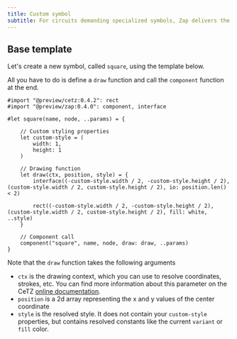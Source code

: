 ```yaml
---
title: Custom symbol
subtitle: For circuits demanding specialized symbols, Zap delivers the intuitive tools you need to easily manufacture your own.
---
```


## Base template

Let's create a new symbol, called `square`, using the template below.

All you have to do is define a `draw` function and call the `component` function at the end.

```typst
#import "@preview/cetz:0.4.2": rect
#import "@preview/zap:0.4.0": component, interface

#let square(name, node, ..params) = {

    // Custom styling properties
    let custom-style = (
        width: 1,
		height: 1
    )

    // Drawing function
    let draw(ctx, position, style) = {
        interface((-custom-style.width / 2, -custom-style.height / 2), (custom-style.width / 2, custom-style.height / 2), io: position.len() < 2)

        rect((-custom-style.width / 2, -custom-style.height / 2), (custom-style.width / 2, custom-style.height / 2), fill: white, ..style)
    }

    // Component call
    component("square", name, node, draw: draw, ..params)
}
```

Note that the `draw` function takes the following arguments

- `ctx` is the drawing context, which you can use to resolve coordinates, strokes, etc. You can find more information about this parameter on the CeTZ [online documentation](https://cetz-package.github.io/docs/advanced/custom-types/#context).
- `position` is a 2d array representing the x and y values of the center coordinate
- `style` is the resolved style. It does not contain your `custom-style` properties, but contains resolved constants like the current `variant` or `fill` color.
